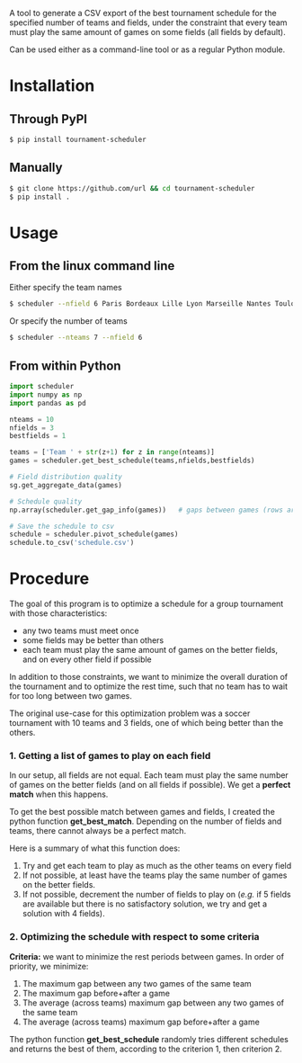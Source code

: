 A tool to generate a CSV export of the best tournament schedule for the specified number of teams and fields, under the constraint that every team must play the same amount of games on some fields (all fields by default).

Can be used either as a command-line tool or as a regular Python module.

# Installation

## Through PyPI

```bash
$ pip install tournament-scheduler
```

## Manually

```bash
$ git clone https://github.com/url && cd tournament-scheduler
$ pip install .
```

# Usage

## From the linux command line

Either specify the team names

```bash
$ scheduler --nfield 6 Paris Bordeaux Lille Lyon Marseille Nantes Toulouse
```

Or specify the number of teams

```bash
$ scheduler --nteams 7 --nfield 6
```

## From within Python

```python
import scheduler
import numpy as np
import pandas as pd

nteams = 10
nfields = 3
bestfields = 1

teams = ['Team ' + str(z+1) for z in range(nteams)]
games = scheduler.get_best_schedule(teams,nfields,bestfields)

# Field distribution quality
sg.get_aggregate_data(games)

# Schedule quality
np.array(scheduler.get_gap_info(games))   # gaps between games (rows are teams)

# Save the schedule to csv
schedule = scheduler.pivot_schedule(games)
schedule.to_csv('schedule.csv')
```



# Procedure

The goal of this program is to optimize a schedule for a group tournament with those characteristics:

- any two teams must meet once
- some fields may be better than others
- each team must play the same amount of games on the better fields, and on every other field if possible

In addition to those constraints, we want to minimize the overall duration of the tournament and to optimize the rest time, such that no team has to wait for too long between two games.

The original use-case for this optimization problem was a soccer tournament with 10 teams and 3 fields, one of which being better than the others.

### 1. Getting a list of games to play on each field

In our setup, all fields are not equal. Each team must play the same number of games on the better fields (and on all fields if possible). We get a **perfect match** when this happens.

To get the best possible match between games and fields, I created the python function **get_best_match**. Depending on the number of fields and teams, there cannot always be a perfect match.

Here is a summary of what this function does:

1. Try and get each team to play as much as the other teams on every field
2. If not possible, at least have the teams play the same number of games on the better fields.
3. If not possible, decrement the number of fields to play on (*e.g.* if 5 fields are available but there is no satisfactory solution, we try and get a solution with 4 fields).

### 2. Optimizing the schedule with respect to some criteria

**Criteria:** we want to minimize the rest periods between games. In order of priority, we minimize:

1. The maximum gap between any two games of the same team
2. The maximum gap before+after a game
3. The average (across teams) maximum gap between any two games of the same team
4. The average (across teams) maximum gap before+after a game

The python function **get_best_schedule** randomly tries different schedules and returns the best of them, according to the criterion 1, then criterion 2.

